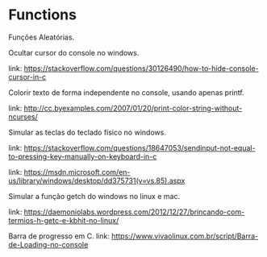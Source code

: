 # Functions

Funções Aleatórias.

Ocultar cursor do console no windows.

link: https://stackoverflow.com/questions/30126490/how-to-hide-console-cursor-in-c


Colorir texto de forma independente no console, usando apenas printf.

link: http://cc.byexamples.com/2007/01/20/print-color-string-without-ncurses/


Simular as teclas do teclado físico no windows.

link: https://stackoverflow.com/questions/18647053/sendinput-not-equal-to-pressing-key-manually-on-keyboard-in-c

link: https://msdn.microsoft.com/en-us/library/windows/desktop/dd375731(v=vs.85).aspx


Simular a função getch do windows no linux e mac.

link: https://daemoniolabs.wordpress.com/2012/12/27/brincando-com-termios-h-getc-e-kbhit-no-linux/


Barra de progresso em C.
link: https://www.vivaolinux.com.br/script/Barra-de-Loading-no-console
